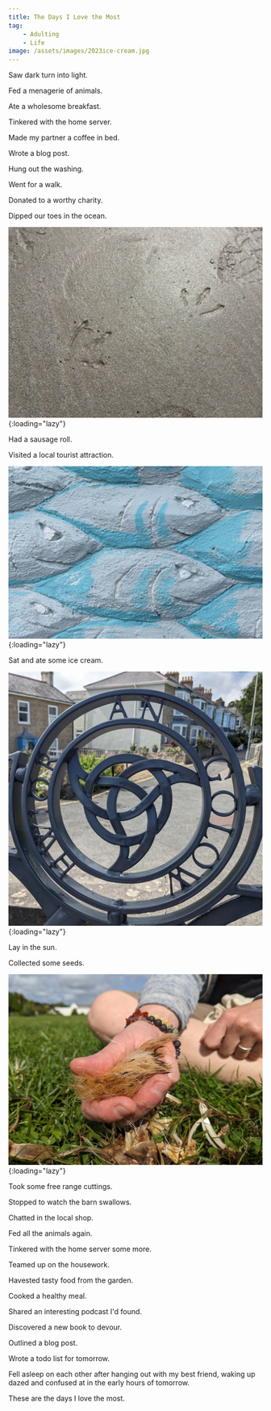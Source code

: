 ```yaml
---
title: The Days I Love the Most
tag:
    - Adulting
    - Life
image: /assets/images/2023ice-cream.jpg
---
```


Saw dark turn into light.

Fed a menagerie of animals.

Ate a wholesome breakfast.

Tinkered with the home server.

Made my partner a coffee in bed.

Wrote a blog post.

Hung out the washing.

Went for a walk.

Donated to a worthy charity.

Dipped our toes in the ocean.

![Footprints in the sand](/assets/images/2023/footprints.jpg "Foot prints in the sand"){:loading="lazy"}

Had a sausage roll.

Visited a local tourist attraction.

![Fishes at the tourist attraction](/assets/images/2023/tourist-attraction.jpg "Fish at the tourist attraction"){:loading="lazy"}

Sat and ate some ice cream.

![Engraving on the bench](/assets/images/2023/bench.jpg "Engraving in Cornish on the bench"){:loading="lazy"}

Lay in the sun.

Collected some seeds.

![Seed collection](/assets/images/2023/seeds.jpg "Seed Collection"){:loading="lazy"}

Took some free range cuttings.

Stopped to watch the barn swallows.

Chatted in the local shop.

Fed all the animals again.

Tinkered with the home server some more.

Teamed up on the housework.

Havested tasty food from the garden.

Cooked a healthy meal.

Shared an interesting podcast I'd found.

Discovered a new book to devour.

Outlined a blog post.

Wrote a todo list for tomorrow.

Fell asleep on each other after hanging out with my best friend, waking up dazed and confused at in the early hours of tomorrow.

These are the days I love the most.